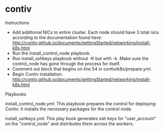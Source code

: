 # contiv


Instructions
- Add additional NICs to entire cluster.  Each node should have 3 total nics according to the documentation found here:
http://contiv.github.io/documents/gettingStarted/networking/install-k8s.html
- Run the install_control_node playbook.
- Run install_sshkeys playbook without -K but with -k.  Make sure the control_node has gone through the process for itself.
- Comment out block that begins on line 54 in contiv/k8s/prepare.yml.
- Begin Contiv installation:
http://contiv.github.io/documents/gettingStarted/networking/install-k8s.html



Playbooks

install_control_node.yml:
This playbook prepares the control for deploying Contiv.  It installs the necessary packages for the control node.

install_sshkeys.yml:
This play book generates ssh keys for "user_account" on the "control_node" and distributes them across the workers.
